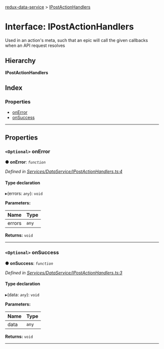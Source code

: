 [redux-data-service](../README.md) > [IPostActionHandlers](../interfaces/ipostactionhandlers.md)

# Interface: IPostActionHandlers

Used in an action's meta, such that an epic will call the given callbacks when an API request resolves

## Hierarchy

**IPostActionHandlers**

## Index

### Properties

* [onError](ipostactionhandlers.md#onerror)
* [onSuccess](ipostactionhandlers.md#onsuccess)

---

## Properties

<a id="onerror"></a>

### `<Optional>` onError

**● onError**: *`function`*

*Defined in [Services/DataService/IPostActionHandlers.ts:4](https://github.com/Rediker-Software/redux-data-service/blob/ad33f93/src/Services/DataService/IPostActionHandlers.ts#L4)*

#### Type declaration
▸(errors: *`any`*): `void`

**Parameters:**

| Name | Type |
| ------ | ------ |
| errors | `any` |

**Returns:** `void`

___
<a id="onsuccess"></a>

### `<Optional>` onSuccess

**● onSuccess**: *`function`*

*Defined in [Services/DataService/IPostActionHandlers.ts:3](https://github.com/Rediker-Software/redux-data-service/blob/ad33f93/src/Services/DataService/IPostActionHandlers.ts#L3)*

#### Type declaration
▸(data: *`any`*): `void`

**Parameters:**

| Name | Type |
| ------ | ------ |
| data | `any` |

**Returns:** `void`

___

